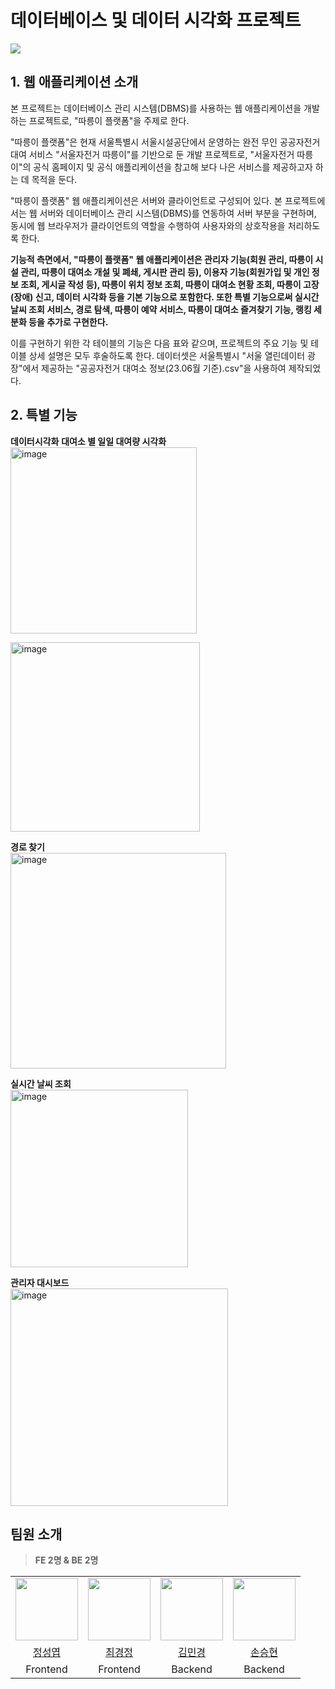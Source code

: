 # 데이터베이스 및 데이터 시각화 프로젝트

<img src="https://github.com/Database-5-Project-2023/Client/assets/92677088/1359e62f-1803-4878-bc2e-f2863e7db4f3"/>


## 1.	웹 애플리케이션 소개
 본 프로젝트는 데이터베이스 관리 시스템(DBMS)를 사용하는 웹 애플리케이션을 개발하는 프로젝트로, "따릉이 플랫폼"을 주제로 한다.<br/>
 
 "따릉이 플랫폼"은 현재 서울특별시 서울시설공단에서 운영하는 완전 무인 공공자전거 대여 서비스 "서울자전거 따릉이"를 기반으로 둔 개발 프로젝트로, "서울자전거 따릉이"의 공식 홈페이지 및 공식 애플리케이션을 참고해 보다 나은 서비스를 제공하고자 하는 데 목적을 둔다.<br/>
 
 "따릉이 플랫폼" 웹 애플리케이션은 서버와 클라이언트로 구성되어 있다. 본 프로젝트에서는 웹 서버와 데이터베이스 관리 시스템(DBMS)를 연동하여 서버 부분을 구현하며, 동시에 웹 브라우저가 클라이언트의 역할을 수행하여 사용자와의 상호작용을 처리하도록 한다.<br/>
 
**기능적 측면에서, "따릉이 플랫폼" 웹 애플리케이션은 관리자 기능(회원 관리, 따릉이 시설 관리, 따릉이 대여소 개설 및 폐쇄, 게시판 관리 등), 이용자 기능(회원가입 및 개인 정보 조회, 게시글 작성 등), 따릉이 위치 정보 조회, 따릉이 대여소 현황 조회, 따릉이 고장(장애) 신고, 데이터 시각화 등을 기본 기능으로 포함한다. 또한 특별 기능으로써 실시간 날씨 조회 서비스, 경로 탐색, 따릉이 예약 서비스, 따릉이 대여소 즐겨찾기 기능, 랭킹 세분화 등을 추가로 구현한다.** <br/>

 이를 구현하기 위한 각 테이블의 기능은 다음 표와 같으며, 프로젝트의 주요 기능 및 테이블 상세 설명은 모두 후술하도록 한다. 데이터셋은 서울특별시 "서울 열린데이터 광장"에서 제공하는 "공공자전거 대여소 정보(23.06월 기준).csv"을 사용하여 제작되었다.
<br/>

## 2. 특별 기능
**데이터시각화**
**대여소 별 일일 대여량 시각화**
<br/>
<img width="298" alt="image" src="https://github.com/Database-5-Project-2023/Client/assets/92677088/1d1252ea-9f72-4837-b186-61335e35d1f7">


<img width="303" alt="image" src="https://github.com/Database-5-Project-2023/Client/assets/92677088/e4fd92ff-a372-46b2-9b6e-550692c30f48">


**경로 찾기**
<br/>
<img width="345" alt="image" src="https://github.com/Database-5-Project-2023/Client/assets/92677088/ec5308ab-4b81-4dca-819f-1659454d7d41">


**실시간 날씨 조회**
<br/>
<img width="284" alt="image" src="https://github.com/Database-5-Project-2023/Client/assets/92677088/45fdf87a-c460-4a1a-82d2-530fcad8d8d8">


**관리자 대시보드**
<br/>
<img width="348" alt="image" src="https://github.com/Database-5-Project-2023/Client/assets/92677088/02534fe8-3291-4bdc-99f4-074d1809684a">


## 팀원 소개
>  **FE 2명 & BE 2명**
> 


<table>
  <tr>
    <td><img src="https://github.com/JungSungYeob.png" width="100px" /></td>
    <td><img src="https://github.com/kyeongjeong.png" width="100px" /></td>
    <td><img src="https://github.com/Kim-Min-Gyeong.png" width="100px" /></td>
    <td><img src="https://github.com/sonshn.png" width="100px" /></td>
  </tr>
  <tr>
    <td align="center"><a href="https://github.com/JungSungYeob">정성엽</a>
    </td>
    <td align="center"><a href="https://github.com/kyeongjeong">최경정</a>
    </td>
    <td align="center"><a href="https://github.com/Kim-Min-Gyeong">김민경</a>
    </td>
    <td align="center"><a href="https://github.com/sonshn">손승현</a>
    </td>

  </tr>
  <tr>
    <td align="center">Frontend
    </td>
    <td align="center">Frontend
    </td>
    <td align="center">Backend
    </td>
    <td align="center">Backend
    </td>
  </tr>
</table>
